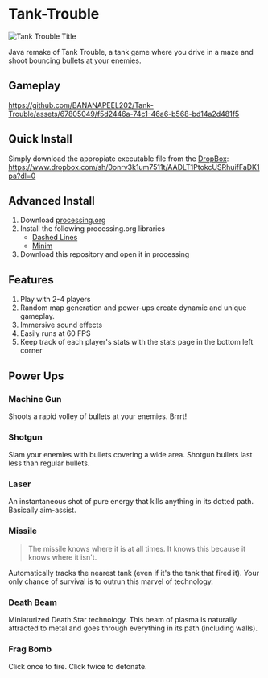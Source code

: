 # Tank-Trouble
![Tank Trouble Title](https://github.com/BANANAPEEL202/Tank-Trouble/assets/67805049/a1001e91-4759-4f05-936e-a58f1b742ebb)

Java remake of Tank Trouble, a tank game where you drive in a maze and shoot bouncing bullets at your enemies. 

## Gameplay

https://github.com/BANANAPEEL202/Tank-Trouble/assets/67805049/f5d2446a-74c1-46a6-b568-bd14a2d481f5


## Quick Install
Simply download the appropiate executable file from the [DropBox](https://www.dropbox.com/sh/0onrv3k1um7511t/AADLT1PtokcUSRhuifFaDK1pa?dl=0): https://www.dropbox.com/sh/0onrv3k1um7511t/AADLT1PtokcUSRhuifFaDK1pa?dl=0

## Advanced Install
1. Download [processing.org](https://processing.org/download)
2. Install the following processing.org libraries
   - [Dashed Lines](https://github.com/garciadelcastillo/-dashed-lines-for-processing-)
   - [Minim](code.compartmental.net/minim/)
4. Download this repository and open it in processing

## Features
1. Play with 2-4 players
2. Random map generation and power-ups create dynamic and unique gameplay.
3. Immersive sound effects
4. Easily runs at 60 FPS
5. Keep track of each player's stats with the stats page in the bottom left corner

## Power Ups
### Machine Gun
Shoots a rapid volley of bullets at your enemies. Brrrt!
### Shotgun
Slam your enemies with bullets covering a wide area. Shotgun bullets last less than regular bullets. 
### Laser
An instantaneous shot of pure energy that kills anything in its dotted path. Basically aim-assist. 
### Missile
> The missile knows where it is at all times. It knows this because it knows where it isn't.

Automatically tracks the nearest tank (even if it's the tank that fired it). Your only chance of survival is to outrun this marvel of technology. 
### Death Beam
Miniaturized Death Star technology. This beam of plasma is naturally attracted to metal and goes through everything in its path (including walls).
### Frag Bomb
Click once to fire. Click twice to detonate. 
